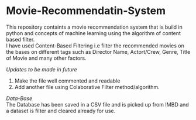 # Movie-Recommendatin-System
This repository containts a movie recommendation system that is build in python and concepts of machine learning using the algorithm of content based filter.<br>
I have used Content-Based Filtering i.e filter the recommended movies on the bases on different tags such as Director Name, Actort/Crew, Genre, Title of Movie and many other factors.

*Updates to be made in future*
1. Make the file well commented and readable
2. Add another file using Colaborative Filter method/algorithm.

*Data-Base* <br>
The Database has been saved in a CSV file and is picked up from IMBD and a dataset is filter and cleared already for use.
